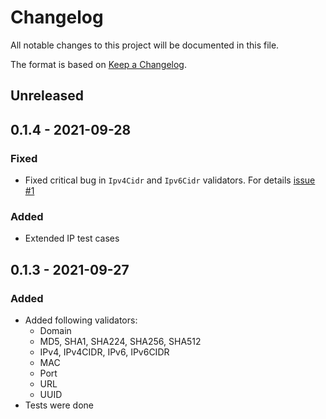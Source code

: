 # Changelog
All notable changes to this project will be documented in this file.

The format is based on [Keep a Changelog](https://keepachangelog.com/en/1.0.0/).

## Unreleased

## 0.1.4 - 2021-09-28
### Fixed
- Fixed critical bug in `Ipv4Cidr` and `Ipv6Cidr` validators. For details [issue #1](https://github.com/eredotpkfr/golidators/issues/1)
### Added
- Extended IP test cases

## 0.1.3 - 2021-09-27
### Added
- Added following validators:
  - Domain
  - MD5, SHA1, SHA224, SHA256, SHA512
  - IPv4, IPv4CIDR, IPv6, IPv6CIDR
  - MAC
  - Port
  - URL
  - UUID
- Tests were done
